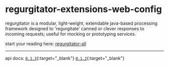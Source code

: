 # regurgitator-extensions-web-config

regurgitator is a modular, light-weight, extendable java-based processing framework designed to 'regurgitate' canned or clever responses to incoming requests; useful for mocking or prototyping services.

start your reading here: [regurgitator-all](https://talmeym.github.io/regurgitator-all#regurgitator)

---

api docs: [``0.1.3``](https://regurgitator.emarte.uk/apidocs/regurgitator-extensions-web-config/0.1.3/){:target="_blank"} [``0.1.2``](https://regurgitator.emarte.uk/apidocs/regurgitator-extensions-web-config/0.1.2/){:target="_blank"}

